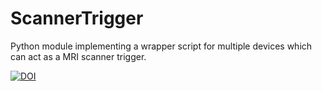# ScannerTrigger
Python module implementing a wrapper script for multiple devices which can act as a MRI scanner trigger.

[![DOI](https://zenodo.org/badge/139045106.svg)](https://zenodo.org/badge/latestdoi/139045106)
